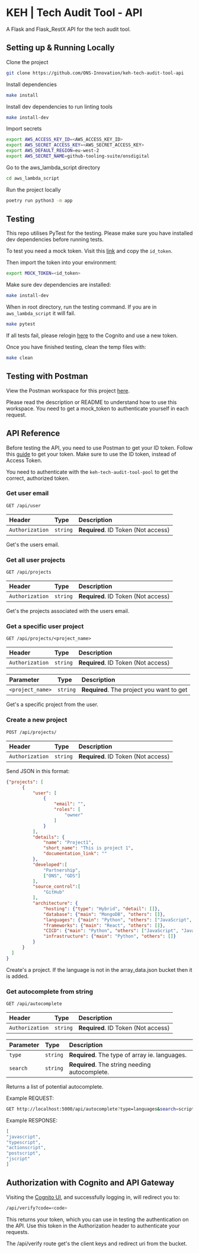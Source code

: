 
# KEH | Tech Audit Tool - API

A Flask and Flask_RestX API for the tech audit tool.

## Setting up & Running Locally

Clone the project

```bash
git clone https://github.com/ONS-Innovation/keh-tech-audit-tool-api
```

Install dependencies

```bash
make install
```

Install dev dependencies to run linting tools

```bash
make install-dev
```

Import secrets

```bash
export AWS_ACCESS_KEY_ID=<AWS_ACCESS_KEY_ID>
export AWS_SECRET_ACCESS_KEY=<AWS_SECRET_ACCESS_KEY>
export AWS_DEFAULT_REGION=eu-west-2 
export AWS_SECRET_NAME=github-tooling-suite/onsdigital
```

Go to the aws_lambda_script directory

```bash
cd aws_lambda_script
```

Run the project locally

```bash
poetry run python3 -m app
```


## Testing

This repo utilises PyTest for the testing. Please make sure you have installed dev dependencies before running tests.

To test you need a mock token. Visit this [link](https://keh-tech-audit-tool.auth.eu-west-2.amazoncognito.com/login?client_id=dm3289s0tqtsr5qn2qm5i9fql&response_type=code&scope=email+openid+phone&redirect_uri=https://dutwj6q915.execute-api.eu-west-2.amazonaws.com/dev/api/verify) and copy the `id_token`.

Then import the token into your environment:

```bash
export MOCK_TOKEN=<id_token>
```

Make sure dev dependencies are installed:
```bash
make install-dev
```

When in root directory, run the testing command. If you are in `aws_lambda_script` it will fail.
```bash
make pytest
```

If all tests fail, please relogin [here](https://keh-tech-audit-tool.auth.eu-west-2.amazoncognito.com/login?client_id=dm3289s0tqtsr5qn2qm5i9fql&response_type=code&scope=email+openid+phone&redirect_uri=https://dutwj6q915.execute-api.eu-west-2.amazonaws.com/dev/api/verify) to the Cognito and use a new token.

Once you have finished testing, clean the temp files with:
```bash
make clean
```

## Testing with Postman

View the Postman workspace for this project [here](https://www.postman.com/science-pilot-55892832/workspace/keh-tech-audit-tool-api/collection/38871441-e42f661e-6430-4f46-8182-083e9e0fd4ad?action=share&creator=38871441&active-environment=38871441-7c5e3795-74f5-46b3-9034-637561aba746).

Please read the description or README to understand how to use this workspace. You need to get a mock_token to authenticate yourself in each request.

## API Reference

Before testing the API, you need to use Postman to get your ID token. Follow this [guide](https://medium.com/@shivkaundal/secure-your-apis-with-cognito-authorizers-for-aws-api-gateway-ba15914b64b2#1422) to get your token. Make sure to use the ID token, instead of Access Token.

You need to authenticate with the `keh-tech-audit-tool-pool` to get the correct, authorized token.

### Get user email

```http
GET /api/user
```

| Header | Type     | Description                |
| :-------- | :------- | :------------------------- |
| `Authorization` | `string` | **Required**. ID Token (Not access) |

Get's the users email.

### Get all user projects

```http
GET /api/projects
```

| Header | Type     | Description                |
| :-------- | :------- | :------------------------- |
| `Authorization` | `string` | **Required**. ID Token (Not access) |

Get's the projects associated with the users email.

### Get a specific user project

```http
GET /api/projects/<project_name>
```

| Header | Type     | Description                |
| :-------- | :------- | :------------------------- |
| `Authorization` | `string` | **Required**. ID Token (Not access) |

| Parameter | Type     | Description                       |
| :-------- | :------- | :-------------------------------- |
| `<project_name>`      | `string` | **Required**. The project you want to get |


Get's a specific project from the user.

### Create a new project

```http
POST /api/projects/
```


| Header | Type     | Description                |
| :-------- | :------- | :------------------------- |
| `Authorization` | `string` | **Required**. ID Token (Not access) |


Send JSON in this format:
```JSON
{"projects": [
      {
          "user": [ 
              {
                  "email": "",
                  "roles": [
                      "owner"
                  ]
              }
          ],
          "details": {
              "name": "Project1",
              "short_name": "This is project 1",
              "documentation_link": ""
          },
          "developed":[  
              "Partnership",
              ["ONS", "GDS"]
          ],
          "source_control":[
              "GitHub"
          ],
          "architecture": {
              "hosting": {"type": "Hybrid", "detail": []},
              "database": {"main": "MongoDB", "others": []},
              "languages": {"main": "Python", "others": ["JavaScript", "Java"]},
              "frameworks": {"main": "React", "others": []},
              "CICD": {"main": "Python", "others": ["JavaScript", "Java"]},
              "infrastructure": {"main": "Python", "others": []}
          }
      }
  ]
}
```
Create's a project. If the language is not in the array_data.json bucket then it is added.


### Get autocomplete from string

```http
GET /api/autocomplete
```

| Header | Type     | Description                |
| :-------- | :------- | :------------------------- |
| `Authorization` | `string` | **Required**. ID Token (Not access) |

| Parameter | Type     | Description                |
| :-------- | :------- | :------------------------- |
| `type` | `string` | **Required**. The type of array ie. languages. |
| `search` | `string` | **Required**. The string needing autocomplete. |

Returns a list of potential autocomplete.

Example REQUEST: 
```bash
GET http://localhost:5000/api/autocomplete?type=languages&search=script
```

Example RESPONSE:
```JSON
[
"javascript",
"typescript",
"actionscript",
"postscript",
"jscript"
]
```


## Authorization with Cognito and API Gateway

Visiting the [Cognito UI](https://keh-tech-audit-tool.auth.eu-west-2.amazoncognito.com/oauth2/authorize?client_id=dm3289s0tqtsr5qn2qm5i9fql&response_type=code&scope=email+openid+phone&redirect_uri=https%3A%2F%2Fdutwj6q915.execute-api.eu-west-2.amazonaws.com%2Fdev%2Fapi%2Fverify), and successfully logging in, will redirect you to:

```bash
/api/verify?code=<code>
```

This returns your token, which you can use in testing the authentication on the API. Use this token in the Authorization header to authenticate your requests.

The /api/verify route get's the client keys and redirect uri from the bucket.

